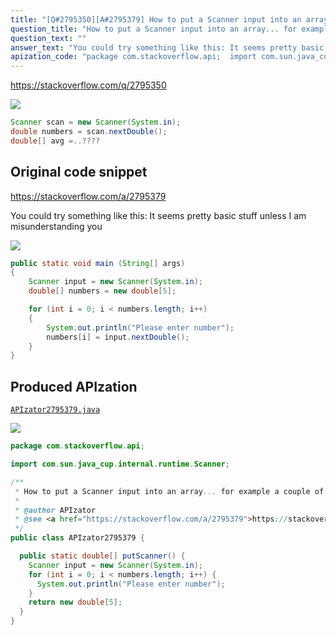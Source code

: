 ```yaml
---
title: "[Q#2795350][A#2795379] How to put a Scanner input into an array... for example a couple of numbers"
question_title: "How to put a Scanner input into an array... for example a couple of numbers"
question_text: ""
answer_text: "You could try something like this: It seems pretty basic stuff unless I am misunderstanding you"
apization_code: "package com.stackoverflow.api;  import com.sun.java_cup.internal.runtime.Scanner;  /**  * How to put a Scanner input into an array... for example a couple of numbers  *  * @author APIzator  * @see <a href=\"https://stackoverflow.com/a/2795379\">https://stackoverflow.com/a/2795379</a>  */ public class APIzator2795379 {    public static double[] putScanner() {     Scanner input = new Scanner(System.in);     for (int i = 0; i < numbers.length; i++) {       System.out.println(\"Please enter number\");     }     return new double[5];   } }"
---
```


https://stackoverflow.com/q/2795350




<div class="code-logo"><img src="/stackoverflow.png" /></div>

```java
Scanner scan = new Scanner(System.in);
double numbers = scan.nextDouble();
double[] avg =..????
```


## Original code snippet

https://stackoverflow.com/a/2795379

You could try something like this:
It seems pretty basic stuff unless I am misunderstanding you

<div class="code-logo"><img src="/stackoverflow.png" /></div>

```java
public static void main (String[] args)
{
    Scanner input = new Scanner(System.in);
    double[] numbers = new double[5];

    for (int i = 0; i < numbers.length; i++)
    {
        System.out.println("Please enter number");
        numbers[i] = input.nextDouble();
    }
}
```

## Produced APIzation

[`APIzator2795379.java`](https://github.com/pasqualesalza/apization-temp-data/raw/master/search/APIzator2795379.java)

<div class="code-logo"><img src="/apizator.png" /></div>

```java
package com.stackoverflow.api;

import com.sun.java_cup.internal.runtime.Scanner;

/**
 * How to put a Scanner input into an array... for example a couple of numbers
 *
 * @author APIzator
 * @see <a href="https://stackoverflow.com/a/2795379">https://stackoverflow.com/a/2795379</a>
 */
public class APIzator2795379 {

  public static double[] putScanner() {
    Scanner input = new Scanner(System.in);
    for (int i = 0; i < numbers.length; i++) {
      System.out.println("Please enter number");
    }
    return new double[5];
  }
}

```